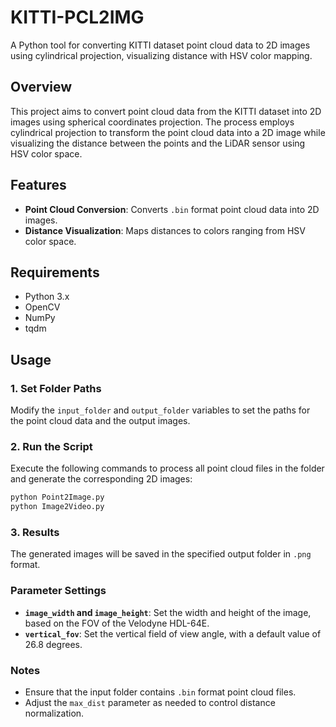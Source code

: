 # KITTI-PCL2IMG

A Python tool for converting KITTI dataset point cloud data to 2D images using cylindrical projection, visualizing distance with HSV color mapping.

## Overview

This project aims to convert point cloud data from the KITTI dataset into 2D images using spherical coordinates projection. The process employs cylindrical projection to transform the point cloud data into a 2D image while visualizing the distance between the points and the LiDAR sensor using HSV color space.

## Features

- **Point Cloud Conversion**: Converts `.bin` format point cloud data into 2D images.
- **Distance Visualization**: Maps distances to colors ranging from HSV color space.

## Requirements

- Python 3.x
- OpenCV
- NumPy
- tqdm

## Usage

### 1. Set Folder Paths

Modify the `input_folder` and `output_folder` variables to set the paths for the point cloud data and the output images.

### 2. Run the Script

Execute the following commands to process all point cloud files in the folder and generate the corresponding 2D images:

```bash
python Point2Image.py
python Image2Video.py
```

### 3. Results
The generated images will be saved in the specified output folder in `.png` format.

### Parameter Settings
- **`image_width` and `image_height`**: Set the width and height of the image, based on the FOV of the Velodyne HDL-64E.
- **`vertical_fov`**: Set the vertical field of view angle, with a default value of 26.8 degrees.
### Notes
- Ensure that the input folder contains `.bin` format point cloud files.
- Adjust the `max_dist` parameter as needed to control distance normalization.